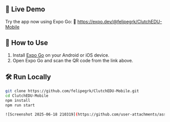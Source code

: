 ## 🚀 Live Demo
Try the app now using Expo Go:
🔗 https://expo.dev/@felipegrk/ClutchEDU-Mobile

## 📱 How to Use
1. Install [Expo Go](https://expo.dev/client) on your Android or iOS device.
2. Open Expo Go and scan the QR code from the link above.
## 🛠 Run Locally

```bash
git clone https://github.com/felipegrk/ClutchEDU-Mobile.git
cd ClutchEDU-Mobile
npm install
npm run start

![Screenshot 2025-06-18 210319](https://github.com/user-attachments/assets/785b7b63-e773-49b1-a54e-31b9331967e0)
